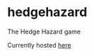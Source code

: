 # hedgehazard
The Hedge Hazard game


Currently hosted [here](http://extropy-hedge-hazard.s3-website-eu-west-1.amazonaws.com/)
